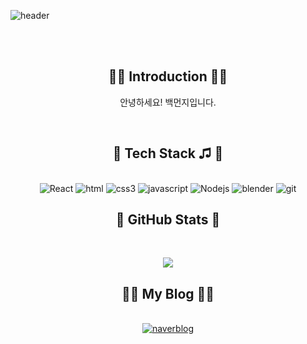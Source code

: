 ![header](https://capsule-render.vercel.app/api?type=waving&color=timeGradient&text=Hello,%20I'm%20Munji👋&animation=twinkling&fontSize=50&fontAlignY=40&fontAlign=55&height=250)

<br><br>  

<div align=center>

## 🤹‍♂️ Introduction 🤹‍♂️
안녕하세요! 백먼지입니다.<br>

<br>




## 📘 Tech Stack ♫ 📘
<br>
<img alt="React" src="https://img.shields.io/badge/React-61DAFB?style=flat&logo=React&logoColor=white"/> 
<img alt="html" src="https://img.shields.io/badge/html5-E34F26?style=flat&logo=html5&logoColor=white"/> 
<img alt="css3" src="https://img.shields.io/badge/css3-1572B6?style=flat&logo=css3&logoColor=white"/> 
<img alt="javascript" src="https://img.shields.io/badge/javascript-F7DF1E?style=flat&logo=javascript&logoColor=white"/> 
<img alt="Nodejs" src="https://img.shields.io/badge/-Nodejs-43853d?style=flat-square&logo=Node.js&logoColor=white" />
<img alt="blender" src="https://img.shields.io/badge/blender-4479A1?style=flat&logo=blenderlogoColor=white"/>   
<img alt="git" src="https://img.shields.io/badge/git-F05032?style=flat&logo=git&logoColor=white"/> 

<br>

## :low_brightness:   GitHub Stats  :low_brightness: 
<br>

<img src="https://github-readme-stats.vercel.app/api?username=backmunji&theme=discord_old_blurple&show_icons=true"/></a>



## 🧑‍💻 My Blog 🧑‍💻
<br>
 <a href='https://blog.naver.com/mimjinn' target='_blank'><img alt="naverblog" src="http://img.shields.io/badge/-naver-green?style=flat&logo=naver&link=[https://blog.naver.com/mimjinn](https://blog.naver.com/mimjinn)" /></a>
</div>
